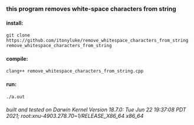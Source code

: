 ### this program removes white-space characters from string

#### install:
`git clone https://github.com/itonyluke/remove_whitespace_characters_from_string remove_whitespace_characters_from_string`

#### compile:
`clang++ remove_whitespace_characters_from_string.cpp`

#### run:
`./a.out`

###### built and tested on Darwin Kernel Version 18.7.0: Tue Jun 22 19:37:08 PDT 2021; root:xnu-4903.278.70~1/RELEASE_X86_64 x86_64
